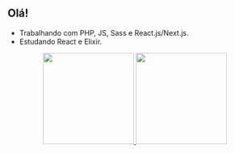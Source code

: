## Olá!

- Trabalhando com PHP, JS, Sass e React.js/Next.js. 
- Estudando React e Elixir.

<div align="center">
  <a href="https://github.com/aguiarrdev">
  <img height="180em" src="https://github-readme-stats.vercel.app/api?username=carolaine-vieira&show_icons=true&theme=radical&include_all_commits=true&count_private=true"/>
  <img height="180em" src="https://github-readme-stats.vercel.app/api/top-langs/?username=carolaine-vieira&layout=compact&langs_count=7&theme=radical"/>
</div>
